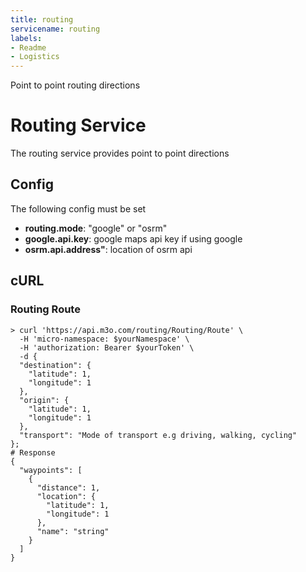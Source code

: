 ```yaml
---
title: routing
servicename: routing
labels: 
- Readme
- Logistics
---
```

Point to point routing directions

# Routing Service

The routing service provides point to point directions

## Config

The following config must be set

- **routing.mode**: "google" or "osrm"
- **google.api.key**: google maps api key if using google
- **osrm.api.address"**: location of osrm api

## cURL


### Routing Route
<!-- We use the request body description here as endpoint descriptions are not
being lifted correctly from the proto by the openapi spec generator -->

```shell
> curl 'https://api.m3o.com/routing/Routing/Route' \
  -H 'micro-namespace: $yourNamespace' \
  -H 'authorization: Bearer $yourToken' \
  -d {
  "destination": {
    "latitude": 1,
    "longitude": 1
  },
  "origin": {
    "latitude": 1,
    "longitude": 1
  },
  "transport": "Mode of transport e.g driving, walking, cycling"
};
# Response
{
  "waypoints": [
    {
      "distance": 1,
      "location": {
        "latitude": 1,
        "longitude": 1
      },
      "name": "string"
    }
  ]
}
```


